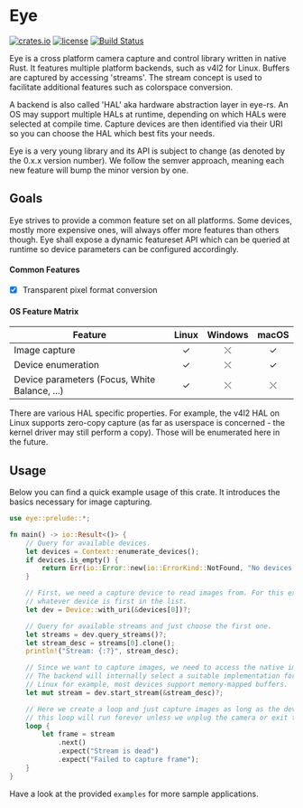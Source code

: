 # Eye

[![crates.io](https://img.shields.io/crates/v/eye.svg?style=for-the-badge)](https://crates.io/crates/eye)
[![license](https://img.shields.io/github/license/raymanfx/eye-rs?style=for-the-badge)](https://github.com/raymanfx/eye-rs/blob/master/LICENSE.txt)
[![Build Status](https://img.shields.io/github/workflow/status/raymanfx/eye-rs/CI?style=for-the-badge&logo=github)](https://github.com/raymanfx/eye-rs/actions?query=workflow%3ACI)

Eye is a cross platform camera capture and control library written in native Rust.
It features multiple platform backends, such as v4l2 for Linux. Buffers are captured by accessing
'streams'. The stream concept is used to facilitate additional features such as colorspace
conversion.

A backend is also called 'HAL' aka hardware abstraction layer in eye-rs. An OS may support multiple HALs at runtime, depending on which HALs were selected at compile time. Capture devices are then identified via their URI so you can choose the HAL which best fits your needs.

Eye is a very young library and its API is subject to change (as denoted by the 0.x.x version
number). We follow the semver approach, meaning each new feature will bump the minor version by one.

## Goals

Eye strives to provide a common feature set on all platforms. Some devices, mostly more expensive
ones, will always offer more features than others though. Eye shall expose a dynamic featureset API
which can be queried at runtime so device parameters can be configured accordingly.

#### Common Features

 * [x] Transparent pixel format conversion

#### OS Feature Matrix

| Feature                                       | Linux     | Windows   | macOS     |
| --------------------------------------------- |:---------:|:---------:|:---------:|
| Image capture                                 | &check;   | &#10540;  | &check;   |
| Device enumeration                            | &check;   | &#10540;  | &check;   |
| Device parameters (Focus, White Balance, ...) | &check;   | &#10540;  | &#10540;  |

There are various HAL specific properties. For example, the v4l2 HAL on Linux supports zero-copy capture (as far as userspace is concerned - the kernel driver may still perform a copy). Those will be enumerated here in the future.

## Usage
Below you can find a quick example usage of this crate. It introduces the basics necessary for image capturing.

```rust
use eye::prelude::*;

fn main() -> io::Result<()> {
    // Query for available devices.
    let devices = Context::enumerate_devices();
    if devices.is_empty() {
        return Err(io::Error::new(io::ErrorKind::NotFound, "No devices available"));
    }

    // First, we need a capture device to read images from. For this example, let's just choose
    // whatever device is first in the list.
    let dev = Device::with_uri(&devices[0])?;

    // Query for available streams and just choose the first one.
    let streams = dev.query_streams()?;
    let stream_desc = streams[0].clone();
    println!("Stream: {:?}", stream_desc);

    // Since we want to capture images, we need to access the native image stream of the device.
    // The backend will internally select a suitable implementation for the platform stream. On
    // Linux for example, most devices support memory-mapped buffers.
    let mut stream = dev.start_stream(&stream_desc)?;

    // Here we create a loop and just capture images as long as the device produces them. Normally,
    // this loop will run forever unless we unplug the camera or exit the program.
    loop {
        let frame = stream
            .next()
            .expect("Stream is dead")
            .expect("Failed to capture frame");
    }
}
```

Have a look at the provided `examples` for more sample applications.
